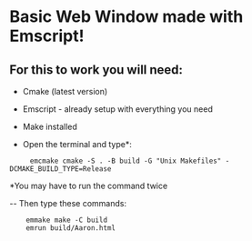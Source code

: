 # Basic Web Window made with Emscript!

## For this to work you will need:

- Cmake (latest version)
- Emscript - already setup with everything you need
- Make installed

- Open the terminal and type*:
````````````
     emcmake cmake -S . -B build -G "Unix Makefiles" -DCMAKE_BUILD_TYPE=Release
````````````
*You may have to run the command twice

-- Then type these commands:

`````````````````
    emmake make -C build
    emrun build/Aaron.html